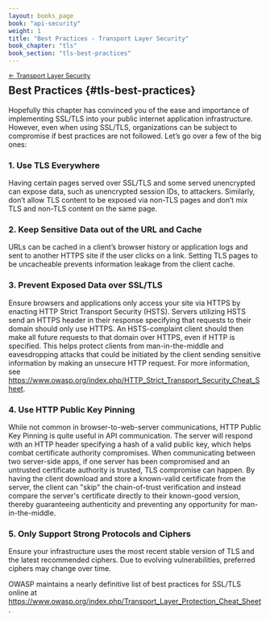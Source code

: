 ```yaml
---
layout: books_page
book: "api-security"
weight: 1
title: "Best Practices - Transport Layer Security"
book_chapter: "tls"
book_section: "tls-best-practices"
---
```


<div style="font-size: 0.9em; margin-bottom: -20px;"><a href="/books/{{page.book}}/{{page.book_chapter}}/">&larr; Transport Layer Security</a></div>

## Best Practices {#tls-best-practices}

Hopefully this chapter has convinced you of the ease and importance of implementing SSL/TLS into your public internet application infrastructure. However, even when using SSL/TLS, organizations can be subject to compromise if best practices are not followed. Let’s go over a few of the big ones:

### 1. Use TLS Everywhere
Having certain pages served over SSL/TLS and some served unencrypted can expose data, such as unencrypted session IDs, to attackers. Similarly, don’t allow TLS content to be exposed via non-TLS pages and don’t mix TLS and non-TLS content on the same page.

### 2. Keep Sensitive Data out of the URL and Cache
URLs can be cached in a client’s browser history or application logs and sent to another HTTPS site if the user clicks on a link. Setting TLS pages to be uncacheable prevents information leakage from the client cache.

### 3. Prevent Exposed Data over SSL/TLS
Ensure browsers and applications only access your site via HTTPS by enacting HTTP Strict Transport Security (HSTS). Servers utilizing HSTS send an HTTPS header in their response specifying that requests to their domain should only use HTTPS. An HSTS-complaint client should then make all future requests to that domain over HTTPS, even if HTTP is specified. This helps protect clients from man-in-the-middle and eavesdropping attacks that could be initiated by the client sending sensitive information by making an unsecure HTTP request. For more information, see <a href="https://www.owasp.org/index.php/HTTP_Strict_Transport_Security_Cheat_Sheet" class="url">https://www.owasp.org/index.php/HTTP_Strict_Transport_Security_Cheat_Sheet</a>.

### 4. Use HTTP Public Key Pinning
While not common in browser-to-web-server communications, HTTP Public Key Pinning is quite useful in API communication. The server will respond with an HTTP header specifying a hash of a valid public key, which helps combat certificate authority compromises. When communicating between two server-side apps, if one server has been compromised and an untrusted certificate authority is trusted, TLS compromise can happen. By having the client download and store a known-valid certificate from the server, the client can "skip" the chain-of-trust verification and instead compare the server's certificate directly to their known-good version, thereby guaranteeing authenticity and preventing any opportunity for man-in-the-middle.

### 5. Only Support Strong Protocols and Ciphers
Ensure your infrastructure uses the most recent stable version of TLS and the latest recommended ciphers. Due to evolving vulnerabilities, preferred ciphers may change over time.

OWASP maintains a nearly definitive list of best practices for SSL/TLS online at <a href="https://www.owasp.org/index.php/Transport_Layer_Protection_Cheat_Sheet" class="url">https://www.owasp.org/index.php/Transport_Layer_Protection_Cheat_Sheet</a>.

